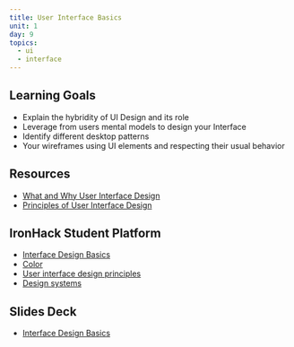 ```yaml
---
title: User Interface Basics
unit: 1
day: 9
topics:
  - ui
  - interface
---
```

## Learning Goals

* Explain the hybridity of UI Design and its role
* Leverage from users mental models to design your Interface
* Identify different desktop patterns
* Your wireframes using UI elements and respecting their usual behavior

## Resources

* [What and Why User Interface Design](https://www.usability.gov/what-and-why/user-interface-design.html)
* [Principles of User Interface Design](http://bokardo.com/principles-of-user-interface-design/)

## IronHack Student Platform

* [Interface Design Basics](http://learn.ironhack.com/#/learning_unit/7048)
* [Color](http://learn.ironhack.com/#/learning_unit/7091)
* [User interface design principles](http://learn.ironhack.com/#/learning_unit/7047)
* [Design systems](http://learn.ironhack.com/#/learning_unit/7096)

## Slides Deck

* [Interface Design Basics](https://drive.google.com/open?id=1MSH_DWg_qiEpzwbYjPHKU7psRDgljaENAsTQ8N7ybsY)
